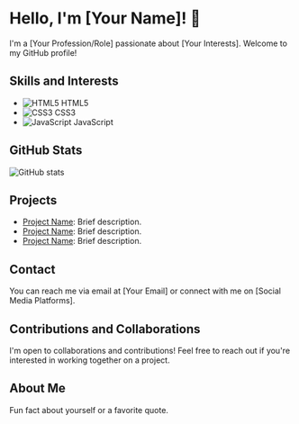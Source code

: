 # Hello, I'm [Your Name]! 👋

I'm a [Your Profession/Role] passionate about [Your Interests]. Welcome to my GitHub profile!

## Skills and Interests

- ![HTML5](https://img.shields.io/badge/-HTML5-E34F26?style=flat-square&logo=html5&logoColor=white) HTML5
- ![CSS3](https://img.shields.io/badge/-CSS3-1572B6?style=flat-square&logo=css3) CSS3
- ![JavaScript](https://img.shields.io/badge/-JavaScript-black?style=flat-square&logo=javascript) JavaScript

## GitHub Stats

![GitHub stats](https://img.shields.io/github/followers/your-username?label=Followers&style=social)

## Projects

- [Project Name](link): Brief description.
- [Project Name](link): Brief description.
- [Project Name](link): Brief description.

## Contact

You can reach me via email at [Your Email] or connect with me on [Social Media Platforms].

## Contributions and Collaborations

I'm open to collaborations and contributions! Feel free to reach out if you're interested in working together on a project.

## About Me

Fun fact about yourself or a favorite quote.

<!--
**marcellpret/marcellpret** is a ✨ _special_ ✨ repository because its `README.md` (this file) appears on your GitHub profile.

Here are some ideas to get you started:

- 🔭 I’m currently working on ...
- 🌱 I’m currently learning ...
- 👯 I’m looking to collaborate on ...
- 🤔 I’m looking for help with ...
- 💬 Ask me about ...
- 📫 How to reach me: ...
- 😄 Pronouns: ...
- ⚡ Fun fact: ...
-->

